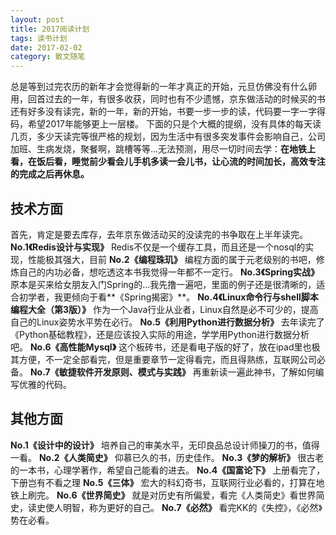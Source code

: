 ```yaml
---
layout: post
title: 2017阅读计划
tags: 读书计划
date: 2017-02-02
category: 散文随笔
---
```


总是等到过完农历的新年才会觉得新的一年才真正的开始，元旦仿佛没有什么卵用，回首过去的一年，有很多收获，同时也有不少遗憾，京东做活动的时候买的书还有好多没有读完，新的一年，新的开始，书要一步一步的读，代码要一字一字得码，希望2017年能够更上一层楼。
下面的只是个大概的提纲，没有具体的每天读几页，多少天读完等很严格的规划，因为生活中有很多突发事件会影响自己，公司加班、生病发烧，聚餐啊，跳槽等等...无法预测，用尽一切时间去学：**在地铁上看，在饭后看，睡觉前少看会儿手机多读一会儿书，让心流的时间加长，高效专注的完成之后再休息。**
## 技术方面
首先，肯定是要去库存，去年京东做活动买的没读完的书争取在上半年读完。
**No.1《Redis设计与实现》**
Redis不仅是一个缓存工具，而且还是一个nosql的实现，性能极其强大，目前
**No.2《编程珠玑》**
编程方面的属于元老级别的书吧，修炼自己的内功必备，想吃透这本书我觉得一年都不一定行。
**No.3《Spring实战》**
原本是买来给女朋友入门Spring的...我先撸一遍吧，里面的例子还是很清晰的，适合初学者，我更倾向于看**《Spring揭密》**。
**No.4《Linux命令行与shell脚本编程大全（第3版）》**
作为一个Java行业从业者，Linux自然是必不可少的，提高自己的Linux姿势水平势在必行。
**No.5《利用Python进行数据分析》**
去年读完了《Python基础教程》，还是应该投入实际的用途，学学用Python进行数据分析吧。
**No.6《高性能Mysql》**
这个板砖书，还是看电子版的好了，放在ipad里也极其方便，不一定全部看完，但是重要章节一定得看完，而且得熟练，互联网公司必备。
**No.7《敏捷软件开发原则、模式与实践》**
再重新读一遍此神书，了解如何编写优雅的代码。
<!-- more -->
## 其他方面
**No.1《设计中的设计》**
培养自己的审美水平，无印良品总设计师操刀的书，值得一看。
**No.2《人类简史》**
仰慕已久的书，历史佳作。
**No.3《梦的解析》**
很古老的一本书，心理学著作，希望自己能看的进去。
**No.4《国富论下》**
上册看完了，下册岂有不看之理
**No.5《三体》**
宏大的科幻奇书，互联网行业必看的，打算在地铁上刷完。
**No.6《世界简史》**
就是对历史有所偏爱，看完《人类简史》看世界简史，读史使人明智，称为更好的自己。
**No.7《必然》**
看完KK的《失控》，《必然》势在必看。
